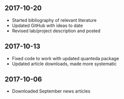 ## 2017-10-20

* Started bibliography of relevant literature
* Updated GitHub with ideas to date
* Revised lab/project description and posted

## 2017-10-13

* Fixed code to work with updated quanteda package
* Updated article downloads, made more systematic

## 2017-10-06

* Downloaded September news articles
